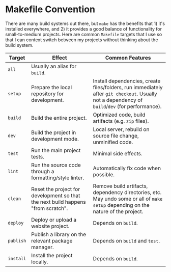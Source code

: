 # Makefile Convention

There are many build systems out there, but `make` has the benefits that 1) it's
installed everywhere, and 2) it provides a good balance of functionality for
small-to-medium projects. Here are common `Makefile` targets that I use so that
I can context switch between my projects without thinking about the build
system.

| Target | Effect | Common Features |
|--------|--------|-----------------|
| `all` | Usually an alias for `build`. | |
| `setup` | Prepare the local repository for development. | Install dependencies, create files/folders, run immediately after `git checkout`. Usually not a dependency of `build`/`dev` (for performance). |
| `build` | Build the entire project. | Optimized code, build artifacts (e.g. `zip` files). |
| `dev` | Build the project in development mode. | Local server, rebuild on source file change, unminified code. |
| `test` | Run the main project tests. | Minimal side effects. |
| `lint` | Run the source code through a formatting/style linter. | Automatically fix code when possible. |
| `clean` | Reset the project for development so that the next build happens "from scratch". | Remove build artifacts, dependency directories, etc. May undo some or all of `make setup` depending on the nature of the project. |
| `deploy` | Deploy or upload a website project. | Depends on `build`. |
| `publish` | Publish a library on the relevant package manager. | Depends on `build` and `test`. |
| `install` | Install the project locally. | Depends on `build`. |
